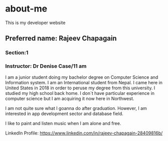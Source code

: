 # about-me
This is my developer website
## Preferred name: Rajeev Chapagain

### Section:1

### Instructor: Dr Denise Case/11 am

I am a junior student doing my bachelor degree on Computer Science and Information system. I am an International student from Nepal. I came here in United States in 2018 in order to peruse my degree from this university. I studied my high school back home. I don`t have particular experience in computer science but I am acquiring it now here in Northwest.

I am not quite sure what I goanna do after graduation. However, I am interested in app development sector and database field.

I like to paint and listen music when I am alone and free.

LinkedIn Profile: https://www.linkedin.com/in/rajeev-chapagain-28409816b/






